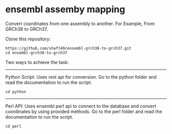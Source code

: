 # ensembl assemby mapping

Convert coordinates from one assembly to another. For Example, From GRCh38 to GRCh37.

Clone this repository:
    
    https://github.com/shaft49/ensembl-grch38-to-grch37.git
    cd ensembl-grch38-to-grch37

Two ways to achieve the task:
***
Python Script: Uses rest api for conversion. Go to the python folder and read the documentation to run the script.

    cd python

***

Perl API: Uses ensembl perl api to connect to the database and convert coordinates by using provided methods. Go to the perl folder and read the documentation to run the script.

    cd perl

